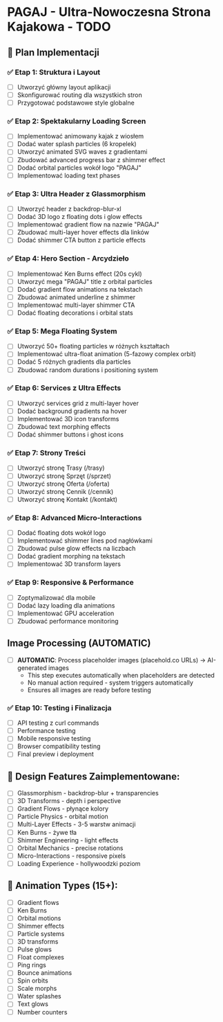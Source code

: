 # PAGAJ - Ultra-Nowoczesna Strona Kajakowa - TODO

## 🎯 Plan Implementacji

### ✅ Etap 1: Struktura i Layout
- [ ] Utworzyć główny layout aplikacji
- [ ] Skonfigurować routing dla wszystkich stron
- [ ] Przygotować podstawowe style globalne

### ✅ Etap 2: Spektakularny Loading Screen
- [ ] Implementować animowany kajak z wiosłem
- [ ] Dodać water splash particles (6 kropelek)
- [ ] Utworzyć animated SVG waves z gradientami
- [ ] Zbudować advanced progress bar z shimmer effect
- [ ] Dodać orbital particles wokół logo "PAGAJ"
- [ ] Implementować loading text phases

### ✅ Etap 3: Ultra Header z Glassmorphism
- [ ] Utworzyć header z backdrop-blur-xl
- [ ] Dodać 3D logo z floating dots i glow effects
- [ ] Implementować gradient flow na nazwie "PAGAJ"
- [ ] Zbudować multi-layer hover effects dla linków
- [ ] Dodać shimmer CTA button z particle effects

### ✅ Etap 4: Hero Section - Arcydzieło
- [ ] Implementować Ken Burns effect (20s cykl)
- [ ] Utworzyć mega "PAGAJ" title z orbital particles
- [ ] Dodać gradient flow animations na tekstach
- [ ] Zbudować animated underline z shimmer
- [ ] Implementować multi-layer shimmer CTA
- [ ] Dodać floating decorations i orbital stats

### ✅ Etap 5: Mega Floating System
- [ ] Utworzyć 50+ floating particles w różnych kształtach
- [ ] Implementować ultra-float animation (5-fazowy complex orbit)
- [ ] Dodać 5 różnych gradients dla particles
- [ ] Zbudować random durations i positioning system

### ✅ Etap 6: Services z Ultra Effects
- [ ] Utworzyć services grid z multi-layer hover
- [ ] Dodać background gradients na hover
- [ ] Implementować 3D icon transforms
- [ ] Zbudować text morphing effects
- [ ] Dodać shimmer buttons i ghost icons

### ✅ Etap 7: Strony Treści
- [ ] Utworzyć stronę Trasy (/trasy)
- [ ] Utworzyć stronę Sprzęt (/sprzet)
- [ ] Utworzyć stronę Oferta (/oferta)
- [ ] Utworzyć stronę Cennik (/cennik)
- [ ] Utworzyć stronę Kontakt (/kontakt)

### ✅ Etap 8: Advanced Micro-Interactions
- [ ] Dodać floating dots wokół logo
- [ ] Implementować shimmer lines pod nagłówkami
- [ ] Zbudować pulse glow effects na liczbach
- [ ] Dodać gradient morphing na tekstach
- [ ] Implementować 3D transform layers

### ✅ Etap 9: Responsive & Performance
- [ ] Zoptymalizować dla mobile
- [ ] Dodać lazy loading dla animations
- [ ] Implementować GPU acceleration
- [ ] Zbudować performance monitoring

## Image Processing (AUTOMATIC)
- [ ] **AUTOMATIC**: Process placeholder images (placehold.co URLs) → AI-generated images
  - This step executes automatically when placeholders are detected
  - No manual action required - system triggers automatically
  - Ensures all images are ready before testing

### ✅ Etap 10: Testing i Finalizacja
- [ ] API testing z curl commands
- [ ] Performance testing
- [ ] Mobile responsive testing
- [ ] Browser compatibility testing
- [ ] Final preview i deployment

## 🎨 Design Features Zaimplementowane:
- [ ] Glassmorphism - backdrop-blur + transparencies
- [ ] 3D Transforms - depth i perspective
- [ ] Gradient Flows - płynące kolory
- [ ] Particle Physics - orbital motion
- [ ] Multi-Layer Effects - 3-5 warstw animacji
- [ ] Ken Burns - żywe tła
- [ ] Shimmer Engineering - light effects
- [ ] Orbital Mechanics - precise rotations
- [ ] Micro-Interactions - responsive pixels
- [ ] Loading Experience - hollywoodzki poziom

## 🚀 Animation Types (15+):
- [ ] Gradient flows
- [ ] Ken Burns
- [ ] Orbital motions
- [ ] Shimmer effects
- [ ] Particle systems
- [ ] 3D transforms
- [ ] Pulse glows
- [ ] Float complexes
- [ ] Ping rings
- [ ] Bounce animations
- [ ] Spin orbits
- [ ] Scale morphs
- [ ] Water splashes
- [ ] Text glows
- [ ] Number counters
